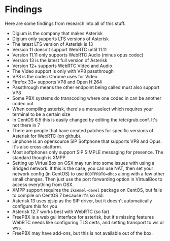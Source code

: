 # Findings
Here are some findings from research into all of this stuff.

* Digium is the company that makes Asterisk
* Digium only supports LTS versions of Asterisk
* The latest LTS version of Asterisk is 13
* Version 11 doesn't support WebRTC until 11.11
* Version 11.11 only supports WebRTC Audio (minus opus codec)
* Version 13 is the latest full version of Asterisk
* Version 12+ supports WebRTC Video and Audio
* The Video support is only with VP8 passthrough
* VP8 is the codec Chrome uses for Video
* Firefox 33+ supports VP8 and Open H.264
* Passthrough means the other endpoint being called must also support VP8
* Some PBX systems do transcoding where one codec in can be another codec out
* When compiling asterisk, there's a menuselect which requires your terminal to be a certain size
* In CentOS 6.5 this is easily changed by editing the /etc/grub.conf. It's not there in 7
* There are people that have created patches for specific versions of Asterisk for WebRTC (on github).
* Linphone is an opensource SIP Softphone that supports VP8 and Opus. It's also cross-platform.
* Most softphones only support SIP SIMPLE messaging for presence. The standard though is XMPP
* Setting up VirtualBox on OSX may run into some issues with using a Bridged network. If this is the case, you can use NAT, then set your network config (in CentOS) to use `BOOTPROTO=dhcp` along with a few other small changes. Then just use the port forwarding option in VirtualBox to access everything from OSX.
* XMPP support requires the `iksemel-devel` package on CentOS, but fails to compile on CentOS 7 because it's so old.
* Asterisk 13 uses pjsip as the SIP driver, but it doesn't automatically configure this for you
* Asterisk 12.7 works best with WebRTC (so far)
* FreePBX is a web gui interface for asterisk, but it's missing features WebRTC needs like configuring TLS certs, and setting transport to ws or wss.
* FreePBX may have add-ons, but this is not available out of the box.
